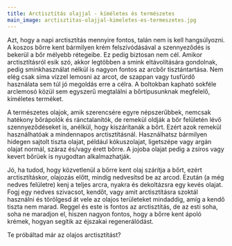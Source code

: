 ```yaml
---
title: Arctisztítás olajjal - kíméletes és természetes
main_image: arctisztitas-olajjal-kimeletes-es-termeszetes.jpg
---
```


Azt, hogy a napi arctisztítás mennyire fontos, talán nem is kell hangsúlyozni. A
koszos bőrre kent bármilyen krém felszívódásával a szennyeződés is bekerül a bőr
mélyebb rétegeibe. Ez pedig biztosan nem cél. Amikor arctisztításról esik szó,
akkor legtöbben a smink eltávolítására gondolnak, pedig sminkhasználat nélkül is
nagyon fontos az arcbőr tisztántartása. Nem elég csak sima vízzel lemosni az
arcot, de szappan vagy tusfürdő használata sem túl jó megoldás erre a célra. A
boltokban kapható sokféle arclemosó közül sem egyszerű megtalálni a
bőrtípusunknak megfelelő, kíméletes terméket.

A természetes olajok, amik szerencsére egyre népszerűbbek, nemcsak hatékony
bőrápolók és ránctalanítók, de remekül oldják a bőr felületén lévő
szennyeződéseket is, anélkül, hogy kiszárítanák a bőrt. Ezért azok remekül
használhatóak a mindennapos arctisztításnál. Használhatsz bármilyen hidegen
sajtolt tiszta olajat, például kókuszolajat, ligetszépe vagy argán olajat
normál, száraz és/vagy érett bőrre. A jojoba olajat pedig a zsíros vagy kevert
bőrüek is nyugodtan alkalmazhatják.

Jó, ha tudod, hogy közvetlenül a bőrre kent olaj szárítja a bőrt, ezért
arctisztításkor, olajozás előtt, mindig nedvesítsd be az arcod. Ezután (a még
nedves felületre) kenj a teljes arcra, nyakra és dekoltázsra egy kevés olajat.
Fogj egy nedves szivacsot, kendőt, vagy amit arctisztításra szoktál használni és
törölgesd át vele az olajos területeket mindaddig, amíg a kendő tiszta nem
marad. Reggel és este is fontos az arctisztítás, de az esti soha, soha ne
maradjon el, hiszen nagyon fontos, hogy a bőrre kent ápoló krémek, hogyan
segítik az éjszakai regenerálódást.

Te próbáltad már az olajos arctisztítást?


